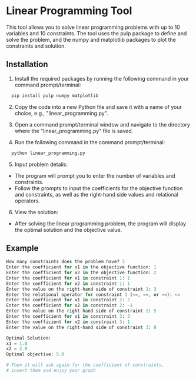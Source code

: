 
# Linear Programming Tool

This tool allows you to solve linear programming problems with up to 10 variables and 10 constraints. The tool uses the pulp package to define and solve the problem, and the numpy and matplotlib packages to plot the constraints and solution.


## Installation

1. Install the required packages by running the following command in your command prompt/terminal:

```bash
  pip install pulp numpy matplotlib

```
2. Copy the code into a new Python file and save it with a name of your choice, e.g., "linear_programming.py".

3. Open a command prompt/terminal window and navigate to the directory where the "linear_programming.py" file is saved.

4. Run the following command in the command prompt/terminal:
```bash
  python linear_programming.py
```
5. Input problem details:
- The program will prompt you to enter the number of variables and constraints.
- Follow the prompts to input the coefficients for the objective function and constraints, as well as the right-hand side values and relational operators.

6. View the solution:
- After solving the linear programming problem, the program will display the optimal solution and the objective value.

## Example
```python
How many constraints does the problem have? 3
Enter the coefficient for x1 in the objective function: 1
Enter the coefficient for x2 in the objective function: 2
Enter the coefficient for x1 in constraint 1: 1
Enter the coefficient for x2 in constraint 1: 1
Enter the value on the right-hand side of constraint 1: 3
Enter the relational operator for constraint 1 (<=, ==, or >=): <=
Enter the coefficient for x1 in constraint 2: 2
Enter the coefficient for x2 in constraint 2: -1
Enter the value on the right-hand side of constraint 2: 5
Enter the coefficient for x1 in constraint 3: 3
Enter the coefficient for x2 in constraint 3: 1
Enter the value on the right-hand side of constraint 3: 8

Optimal Solution:
x1 = 1.0
x2 = 2.0
Optimal objective: 5.0

# Then it will ask again for the coefficient of constraints,
# insert them and enjoy your graph
```